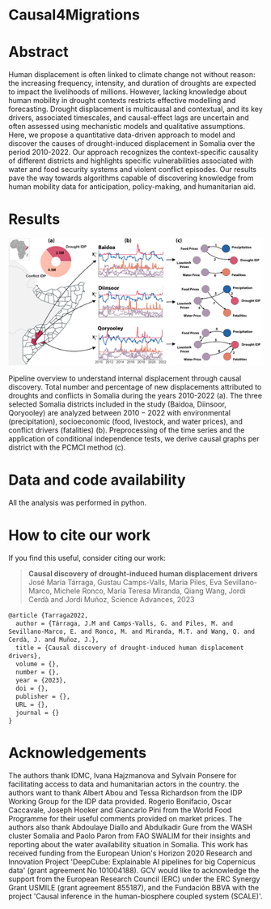# Causal4Migrations

# Abstract

Human displacement is often linked to climate change not without reason: the increasing frequency, intensity, and duration of droughts are expected to impact the livelihoods of millions. However, lacking knowledge about human mobility in drought contexts restricts effective modelling and forecasting. Drought displacement is multicausal and contextual, and its key drivers, associated timescales, and causal-effect lags are uncertain and often assessed using mechanistic models and qualitative assumptions. Here, we propose a quantitative data-driven approach to model and discover the causes of drought-induced displacement in Somalia over the period 2010-2022. Our approach recognizes the context-specific causality of different districts and highlights specific vulnerabilities associated with water and food security systems and violent conflict episodes. Our results pave the way towards algorithms capable of discovering knowledge from human mobility data for anticipation, policy-making, and humanitarian aid.

# Results

![image](Motivational_Figure_IDP_Somalia.png)

Pipeline overview to understand internal displacement through causal discovery. Total number and percentage of new displacements attributed to droughts and conflicts in Somalia during the years 2010-2022 (a). The three selected Somalia districts included in the study (Baidoa, Diinsoor, Qoryooley) are analyzed between $2010-2022$ with environmental (precipitation), socioeconomic (food, livestock, and water prices), and conflict drivers (fatalities) (b). Preprocessing of the time series and the application of conditional independence tests, we derive causal graphs per district with the PCMCI method (c).

# Data and code availability

All the analysis was performed in python.

# How to cite our work

If you find this useful, consider citing our work:

><b>Causal discovery of drought-induced human displacement drivers</b>
José María Tárraga, Gustau Camps-Valls, Maria Piles, Eva Sevillano-Marco, Michele Ronco, María Teresa Miranda, Qiang Wang, Jordi Cerdà and Jordi Muñoz, 
Science Advances, 2023

```
@article {Tarraga2022,
  author = {Tárraga, J.M and Camps-Valls, G. and Piles, M. and Sevillano-Marco, E. and Ronco, M. and Miranda, M.T. and Wang, Q. and Cerdà, J. and Muñoz, J.},
  title = {Causal discovery of drought-induced human displacement drivers},
  volume = {},
  number = {},
  year = {2023},
  doi = {},
  publisher = {},
  URL = {},
  journal = {}
}
```

# Acknowledgements
The authors thank IDMC, Ivana Hajzmanova and Sylvain Ponsere for facilitating access to data and humanitarian actors in the country. the authors want to thank Albert Abou and Tessa Richardson from the IDP Working Group for the IDP data provided. Rogerio Bonifacio, Oscar Caccavale, Joseph Hooker and Giancarlo Pini from the World Food Programme for their useful comments provided on market prices. The authors also thank Abdoulaye Diallo and Abdulkadir Gure from the WASH cluster Somalia and Paolo Paron from FAO SWALIM for their insights and reporting about the water availability situation in Somalia.
This work has received funding from the European Union's Horizon 2020 Research and Innovation Project 'DeepCube: Explainable AI pipelines for big Copernicus data' (grant agreement No 101004188). GCV would like to acknowledge the support from the European Research Council (ERC) under the ERC Synergy Grant USMILE (grant agreement 855187), and the Fundación BBVA with the project 'Causal inference in the human-biosphere coupled system (SCALE)'. 
